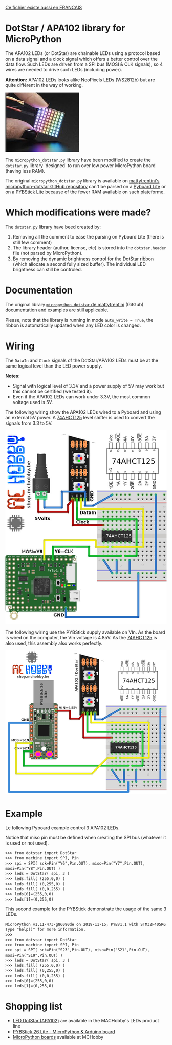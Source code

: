 [Ce fichier existe aussi en FRANCAIS](readme.md)

# DotStar / APA102 library for MicroPython

The APA102 LEDs (or DotStar) are chainable LEDs using a protocol based on a data signal and a clock signal which offers a better control over the data flow.
Such LEDs are driven from a SPI bus (MOSI & CLK signals), so 4 wires are needed to drive such LEDs (including power).

__Attention:__ APA102 LEDs looks alike NeoPixels LEDs (WS2812b) but are quite différent in the way of working.

![DotStar LED / APA102 LED example](docs/_static/dotstar-APA102.jpg)

The `micropython_dotstar.py` library have been modified to create the `dotstar.py` library 'designed' to run over low power MicroPython board (having less RAM).

The original `micropython_dotstar.py` library is available on [mattytrentini's micropython-dotstar GitHub repository](https://github.com/mattytrentini/micropython-dotstar) can't be
parsed on a [Pyboard Lite](https://shop.mchobby.be/fr/micropython/765-micro-python-pyboard-lite-3232100007659.html) or on a
[PYBStick Lite](https://shop.mchobby.be/fr/micropython/1830-pybstick-lite-26-micropython-et-arduino-3232100018303-garatronic.html) because of the fewer RAM available on such plateforme.

# Which modifications were made?
The `dotstar.py` library have beed created by:
1. Removing all the comment to ease the parsing on Pyboard Lite (there is still few comment)
2. The library header (author, license, etc) is stored into the `dotstar.header` file (not parsed by MicroPython).
3. By removing the dynamic brightness control for the DotStar ribbon (which allocate a second fully sized buffer). The individual LED brightness can still be controled.

# Documentation

The original library [`micropython_dotstar` de mattytrentini](https://github.com/mattytrentini/micropython-dotstar) (GitGub) documentation and examples are still applicable.

Please, note that the library is running in mode `auto_write = True`, the ribbon is automatically updated when any LED color is changed.

# Wiring

The `DataIn` and `Clock` signals of the DotStar/APA102 LEDs must be at the same logical level than the LED power supply.

__Notes:__
* Signal with logical level of 3.3V and a power supply of 5V may work but this cannot be certified (we tested it).
* Even if the APA102 LEDs can work under 3.3V, the most common voltage used is 5V.

The following wiring show the APA102 LEDs wired to a Pyboard and using an external 5V power. A [74AHCT125](https://shop.mchobby.be/fr/ci/1041-74ahct125-4x-level-shifter-3v-a-5v-3232100010413.html) level shifter is used to convert the signals from 3.3 to 5V.

![APA102 DotStar wired to Pyboard](docs/_static/dotstar-to-pyboard.jpg)

The following wiring use the PYBStick supply available on VIn. As the board is wired on the computer, the VIn voltage is 4.85V. As the [74AHCT125](https://shop.mchobby.be/fr/ci/1041-74ahct125-4x-level-shifter-3v-a-5v-3232100010413.html) is also used, this assembly also works perfectly.

![APA102 DotStar wired on PYBStick](docs/_static/dotstar-to-pybstick.jpg)

# Example

Le following Pyboard example control 3 APA102 LEDs.

Notice that miso pin must be defined when creating the SPI bus (whatever it is used or not used).

```
>>> from dotstar import DotStar
>>> from machine import SPI, Pin
>>> spi = SPI( sck=Pin("Y6",Pin.OUT), miso=Pin("Y7",Pin.OUT), mosi=Pin("Y8",Pin.OUT) )
>>> leds = DotStar( spi, 3 )
>>> leds.fill( (255,0,0) )
>>> leds.fill( (0,255,0) )
>>> leds.fill( (0,0,255) )
>>> leds[0]=(255,0,0)
>>> leds[1]=(0,255,0)
```

This second example for the PYBStick demonstrate the usage of the same 3 LEDs.

```
MicroPython v1.11-473-g86090de on 2019-11-15; PYBv1.1 with STM32F405RG
Type "help()" for more information.
>>>
>>> from dotstar import DotStar
>>> from machine import SPI, Pin
>>> spi = SPI( sck=Pin("S23",Pin.OUT), miso=Pin("S21",Pin.OUT), mosi=Pin("S19",Pin.OUT) )
>>> leds = DotStar( spi, 3 )
>>> leds.fill( (255,0,0) )
>>> leds.fill( (0,255,0) )
>>> leds.fill( (0,0,255) )
>>> leds[0]=(255,0,0)
>>> leds[1]=(0,255,0)
```

# Shopping list
* [LED DotStar (APA102)](https://shop.mchobby.be/fr/55-neopixels-et-dotstar) are available in the MACHobby's LEDs product line
* [PYBStick 26 Lite - MicroPython & Arduino board](https://shop.mchobby.be/fr/micropython/1830-pybstick-lite-26-micropython-et-arduino-3232100018303-garatronic.html)
* [MicroPython boards](https://shop.mchobby.be/fr/56-micropython) available at MCHobby
